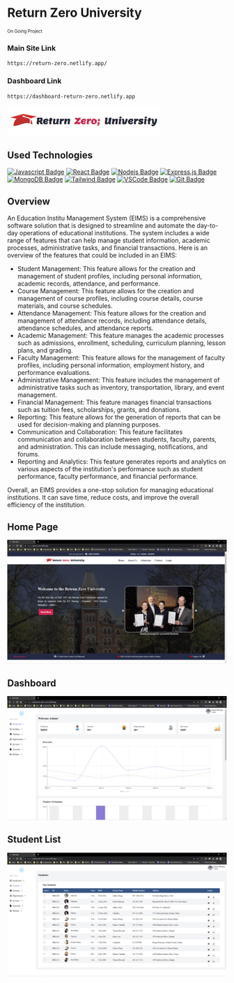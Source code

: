 # Return Zero University

<p style="font-size:10px;"> On Going Project </p>

### Main Site Link

```
https://return-zero.netlify.app/
```

### Dashboard Link

```
https://dashboard-return-zero.netlify.app
```

<img src="./doc/img/logo.png"/>

## Used Technologies

[![Javascript Badge](https://img.shields.io/badge/-Javascript-F0DB4F?style=for-the-badge&labelColor=black&logo=javascript&logoColor=F0DB4F)](#) [![React Badge](https://img.shields.io/badge/-React-61DBFB?style=for-the-badge&labelColor=black&logo=react&logoColor=61DBFB)](#) [![Nodejs Badge](https://img.shields.io/badge/-Nodejs-3C873A?style=for-the-badge&labelColor=black&logo=node.js&logoColor=3C873A)](#) [![Express.js Badge](https://img.shields.io/badge/Express.js-000000?style=for-the-badge&logo=express&logoColor=white)](#) [![MongoDB Badge](https://img.shields.io/badge/MongoDB-4EA94B?style=for-the-badge&logo=mongodb&logoColor=white)](#) [![Tailwind Badge](https://img.shields.io/badge/Tailwind%20CSS-092749?style=for-the-badge&logo=tailwindcss&logoColor=06B6D4&labelColor=000000)](#) [![VSCode Badge](https://img.shields.io/badge/Visual_Studio-5C2D91?style=for-the-badge&logo=visual%20studio&logoColor=white)](#) [![Git Badge](https://img.shields.io/badge/Git-F05032?style=for-the-badge&logo=git&logoColor=white)](#)

<h2>Overview</h2>

<p>An Education Institu Management System (EIMS) is a comprehensive software solution that is designed to streamline and automate the day-to-day operations of educational institutions. The system includes a wide range of features that can help manage student information, academic processes, administrative tasks, and financial transactions. Here is an overview of the features that could be included in an EIMS:
</p>

<ul>
<li>Student Management: This feature allows for the creation and management of student profiles, including personal information, academic records, attendance, and performance.</li>

<li>Course Management: This feature allows for the creation and management of course profiles, including course details, course materials, and course schedules.</li>

<li>Attendance Management: This feature allows for the creation and management of attendance records, including attendance details, attendance schedules, and attendance reports.</li>

<li>Academic Management: This feature manages the academic processes such as admissions, enrollment, scheduling, curriculum planning, lesson plans, and grading. </li>

<li>Faculty Management: This feature allows for the management of faculty profiles, including personal information, employment history, and performance evaluations. </li>

<li>Administrative Management: This feature includes the management of administrative tasks such as inventory, transportation, library, and event management.</li>

<li>Financial Management: This feature manages financial transactions such as tuition fees, scholarships, grants, and donations.</li>

<li>Reporting: This feature allows for the generation of reports that can be used for decision-making and planning purposes.</li>

<li>Communication and Collaboration: This feature facilitates communication and collaboration between students, faculty, parents, and administration. This can include messaging, notifications, and forums.</li>

<li>Reporting and Analytics: This feature generates reports and analytics on various aspects of the institution's performance such as student performance, faculty performance, and financial performance.</li>

</ul>

<p> Overall, an EIMS provides a one-stop solution for managing educational institutions. It can save time, reduce costs, and improve the overall efficiency of the institution.
</p>

## Home Page

<img src="./doc/img/home.png"/>

## Dashboard

<img src="./doc/img/dashboard.png"/>

## Student List

<img src="./doc/img/user-list.png"/>
